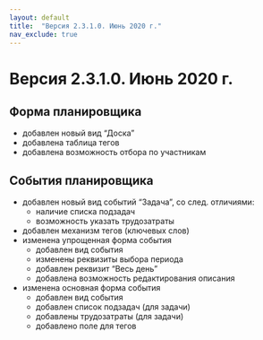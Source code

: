 ```yaml
---
layout: default
title:  "Версия 2.3.1.0. Июнь 2020 г."
nav_exclude: true
---
```


# Версия 2.3.1.0. Июнь 2020 г.

## Форма планировщика
- добавлен новый вид “Доска”
- добавлена таблица тегов
- добавлена возможность отбора по участникам 

## События планировщика
- добавлен новый вид событий “Задача”, со след. отличиями:
  - наличие списка подзадач
  - возможность указать трудозатраты
- добавлен механизм тегов (ключевых слов)
- изменена упрощенная форма события
  - добавлен вид события
  - изменены реквизиты выбора периода
  - добавлен реквизит “Весь день”
  - добавлена возможность редактирования описания
- изменена основная форма события
  - добавлен вид события
  - добавлен список подзадач (для задачи)
  - добавлены трудозатраты (для задачи)
  - добавлено поле для тегов